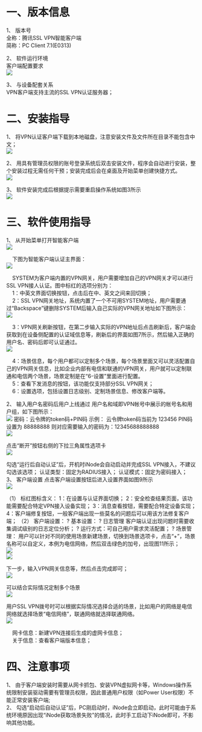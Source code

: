 # 一、版本信息
1、	版本号  
全称：腾讯SSL VPN智能客户端  
简称：PC Client 7.1(E0313)  

2、	软件运行环境  
客户端配置要求  
![](https://mc.qcloudimg.com/static/img/d55eade39a20b9b1ace332c402f42f48/%7B4EC461C8-435D-49E4-9F6F-0D4D1B516527%7D.png)

3、	与设备配套关系  
VPN客户端支持主流的SSL VPN认证服务器；  

# 二、安装指导
1、	将VPN认证客户端下载到本地磁盘，注意安装文件及文件所在目录不能包含中文；  
![](https://mc.qcloudimg.com/static/img/31f287cb799cadc2aa1b22f8079266e3/1.png)

2、	用具有管理员权限的账号登录系统后双击安装文件，程序会自动进行安装，整个安装过程无需任何干预；安装完成后会在桌面及开始菜单创建快捷方式。  
![](https://mc.qcloudimg.com/static/img/4967e4eec23dc5f403da2f5a0affaf7b/2.png)

3、	软件安装完成后根据提示需要重启操作系统如图3所示  
![](https://mc.qcloudimg.com/static/img/186481109b0a1432ac7462eef6216c69/3.png)

# 三、软件使用指导
1、	从开始菜单打开智能客户端  
![](https://mc.qcloudimg.com/static/img/22c28af52d2af714d1aaf7a35243b27e/4.png)

&nbsp;&nbsp;&nbsp;&nbsp;下图为智能客户端认证主界面：  
![](https://mc.qcloudimg.com/static/img/ce79eaef3ca5d372b72fdaedde2ae4f6/5.png)

&nbsp;&nbsp;&nbsp;&nbsp;SYSTEM为客户端内置的VPN网关，用户需要增加自己的VPN网关才可以进行SSL VPN接人认证。图中标红的选项分别为：  
&nbsp;&nbsp;&nbsp;&nbsp;1：中英文界面切换按钮，点击后在中、英文之间来回切换；  
&nbsp;&nbsp;&nbsp;&nbsp;2：SSL VPN网关地址，系统内置了一个不可用SYSTEM地址，用户需要通过“Backspace”键删除SYSTEM后输入自己实际的VPN网关地址如下图所示：  
![](https://mc.qcloudimg.com/static/img/034b03840f45b52f8bf3b6b17141f1b3/6.png)

&nbsp;&nbsp;&nbsp;&nbsp;3：VPN网关刷新按钮，在第二步输入实际的VPN地址后点击刷新后，客户端会获取到在设备侧配置的认证域信息等，刷新后的界面如图7所示，然后输入正确的用户名、密码后即可认证通过。  
![](https://mc.qcloudimg.com/static/img/38b1e114a33975c332b346d29d162562/7.png)

&nbsp;&nbsp;&nbsp;&nbsp;4：场景信息，每个用户都可以定制多个场景，每个场景里面又可以灵活配置自己的VPN网关信息，比如企业内部有电信和联通的VPN网关，用户就可以定制联通和电信两个场景，场景定制是在“6-设置”里面进行配置。  
&nbsp;&nbsp;&nbsp;&nbsp;5：查看下发消息的按钮，该功能仅支持部分SSL VPN网关；  
&nbsp;&nbsp;&nbsp;&nbsp;6：设置选项，包括设置日志级别、定制场景信息、修改客户端等。  


2、	输入用户名密码后用户上线通过
用户名和域即VPN帐号中展示的帐号名和用户组，如下图所示：  
![](https://mc.qcloudimg.com/static/img/791cef1f4e4e075dcdb018801be50bb2/8.png)
密码：云令牌的token码+PIN码
示例：
云令牌token码当前为   123456
PIN码设置为   88888888
则对应需要输入的密码为：12345688888888  
![](https://mc.qcloudimg.com/static/img/3eb34d51fbeb4ae662dcde49cd0af29e/9.png)

点击“断开”按钮右侧的下拉三角属性选项卡  
![](https://mc.qcloudimg.com/static/img/4bfd772e5226837aaeecb5637fb62002/10.png)

勾选“运行后自动认证”后，开机时iNode会自动启动并完成SSL VPN接入，不建议勾选该选项；
认证类型：固定为RADIUS接入；
认证模式：固定为密码接入；
3、	客户端设置
点击客户端设置按钮后进入设置界面如图9所示  
![](https://mc.qcloudimg.com/static/img/5fca697a1e2e22ff0613a98ff9c06c2c/11.png)

（1）	标红图标含义：
1：在设置与认证界面切换；
2：安全检查结果页面，该功能需要配合特定VPN接入设备实现；
3：消息查看按钮，需要配合特定设备实现；
4：客户端修复按钮，一般客户端出现一些莫名的问题后可以用该方法修复客户端；
（2）	客户端设置：
?	基本设置：
?	日志管理
客户端认证出现问题时需要收集调试级别的日志定位分析；
?	运行方式：可自己用户需求灵活配置；
?	场景管理：
    用户可以针对不同的使用场景新建场景，切换到场景选项卡，点击“+”，场景名称可以自定义，本例为电信网络，然后双击绿色的加号，出现图11所示；  
![](https://mc.qcloudimg.com/static/img/20f88ff429e3a1ebad95848a95e6b90f/12.png)  
![](https://mc.qcloudimg.com/static/img/263e6cd09163deea3322648cf2a2dfa9/13.png)

下一步，输入VPN网关信息等，然后点击完成即可；  
![](https://mc.qcloudimg.com/static/img/9c2ee6937d8ad41ced8a9b2b0cd735e8/14.png)

可以结合实际情况定制多个场景  
![](https://mc.qcloudimg.com/static/img/59035642ccf72e1d28512d145e9f1312/15.png)

用户SSL VPN拨号时可以根据实际情况选择合适的场景，比如用户的网络是电信网络就选择场景“电信网络”，联通网络就选择联通网络。  
![](https://mc.qcloudimg.com/static/img/598afca7d138665209aac70fe781ae33/16.png)

&nbsp;&nbsp;&nbsp;&nbsp;网卡信息：新建VPN连接后生成的虚网卡信息；  
&nbsp;&nbsp;&nbsp;&nbsp;关于信息：查看客户端版本信息；

# 四、注意事项
1、	由于客户端安装时需要从网卡抓包、安装VPN虚拟网卡等，Windows操作系统限制安装驱动需要有管理员权限，因此普通用户权限（如Power User权限）不能正常安装客户端;  
2、	勾选“启动后自动认证”后，PC刚启动时，iNode会立即启动，此时可能由于系统环境原因出现“iNode获取场景失败”的情况，此时手工启动下iNode即可，不影响其他功能。




